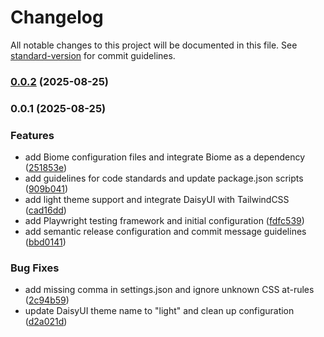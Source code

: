 # Changelog

All notable changes to this project will be documented in this file. See [standard-version](https://github.com/conventional-changelog/standard-version) for commit guidelines.

### [0.0.2](https://github.com/ChalermpornPosoppitakwong/frontend-budget-preb/compare/v0.0.1...v0.0.2) (2025-08-25)

### 0.0.1 (2025-08-25)


### Features

* add Biome configuration files and integrate Biome as a dependency ([251853e](https://github.com/ChalermpornPosoppitakwong/frontend-budget-preb/commit/251853e888bd3f88d56192aec31908694addabe7))
* add guidelines for code standards and update package.json scripts ([909b041](https://github.com/ChalermpornPosoppitakwong/frontend-budget-preb/commit/909b041656c0cc1a4d0b85fef91a0e7b02c0eb99))
* add light theme support and integrate DaisyUI with TailwindCSS ([cad16dd](https://github.com/ChalermpornPosoppitakwong/frontend-budget-preb/commit/cad16dda1a1aa8b80c7c327b17c15dfa7870f586))
* add Playwright testing framework and initial configuration ([fdfc539](https://github.com/ChalermpornPosoppitakwong/frontend-budget-preb/commit/fdfc539ea5ebf0fae316e6c80492fa8da9cc1d20))
* add semantic release configuration and commit message guidelines ([bbd0141](https://github.com/ChalermpornPosoppitakwong/frontend-budget-preb/commit/bbd0141a496bde4bf74fd1e1f00757b9cb5c51bf))


### Bug Fixes

* add missing comma in settings.json and ignore unknown CSS at-rules ([2c94b59](https://github.com/ChalermpornPosoppitakwong/frontend-budget-preb/commit/2c94b59b29bdadae2e74386d1cc4f28f331d53be))
* update DaisyUI theme name to "light" and clean up configuration ([d2a021d](https://github.com/ChalermpornPosoppitakwong/frontend-budget-preb/commit/d2a021d2d2e5f17b9a477258e62326d94f2e1456))
